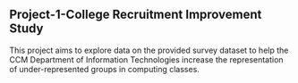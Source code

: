 ## Project-1-College Recruitment Improvement Study
This project aims to explore data on the provided survey dataset to help the CCM Department of Information Technologies increase the representation of under-represented groups in computing classes.
